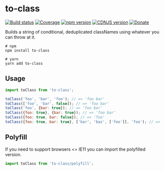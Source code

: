 # to-class

[![Build status](https://img.shields.io/travis/rdimascio/to-class/master?style=flat-square)](https://travis-ci.org/rdimascio/to-class)
[![Coverage](https://img.shields.io/coveralls/github/rdimascio/to-class/master?style=flat-square)](https://coveralls.io/github/rdimascio/to-class?branch=master)
[![npm version](https://img.shields.io/npm/v/to-class?style=flat-square)](https://www.npmjs.com/package/to-class)
[![CDNJS version](https://img.shields.io/cdnjs/v/to-class.svg?style=flat-square)](https://cdnjs.com/libraries/to-class)
[![Donate](https://img.shields.io/badge/donate-paypal-blue?style=flat-square)](https://www.paypal.me/rdimascio/5)

Builds a string of conditional, deduplicated classNames using whatever you can throw at it.

```ssh
# npm
npm install to-class

# yarn
yarn add to-class
```

## Usage

```js
import toClass from 'to-class';

toClass('foo', 'bar', 'foo'); // => 'foo bar'
toClass(['foo', 'bar', false]); // => 'foo bar'
toClass('foo', {bar: true}); // => 'foo bar'
toClass({foo: true}, {bar: true}); // => 'foo bar'
toClass({foo: true, bar: false}); // => 'foo'
toClass({foo: true, bar: true}, ['bar', 'baz', ['foo']], 'foo'); // => 'foo bar baz'
```

## Polyfill

If you need to support browsers <= IE11 you can import the polyfilled version.

```js
import toClass from 'to-class/polyfill';
```
